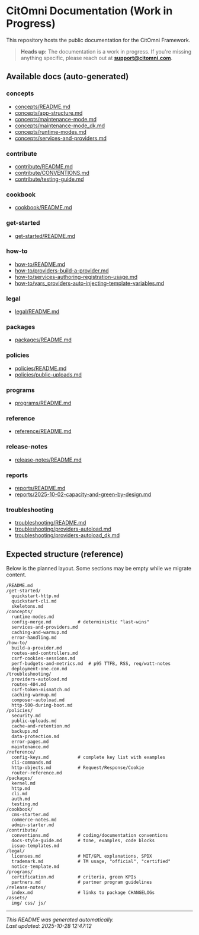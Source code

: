 # CitOmni Documentation (Work in Progress)

This repository hosts the public documentation for the CitOmni Framework.

> **Heads up:** The documentation is a work in progress. If you're missing anything specific, please reach out at **support@citomni.com**.

## Available docs (auto-generated)

### concepts
- [concepts/README.md](./concepts/README.md)
- [concepts/app-structure.md](./concepts/app-structure.md)
- [concepts/maintenance-mode.md](./concepts/maintenance-mode.md)
- [concepts/maintenance-mode_dk.md](./concepts/maintenance-mode_dk.md)
- [concepts/runtime-modes.md](./concepts/runtime-modes.md)
- [concepts/services-and-providers.md](./concepts/services-and-providers.md)

### contribute
- [contribute/README.md](./contribute/README.md)
- [contribute/CONVENTIONS.md](./contribute/CONVENTIONS.md)
- [contribute/testing-guide.md](./contribute/testing-guide.md)

### cookbook
- [cookbook/README.md](./cookbook/README.md)

### get-started
- [get-started/README.md](./get-started/README.md)

### how-to
- [how-to/README.md](./how-to/README.md)
- [how-to/providers-build-a-provider.md](./how-to/providers-build-a-provider.md)
- [how-to/services-authoring-registration-usage.md](./how-to/services-authoring-registration-usage.md)
- [how-to/vars_providers-auto-injecting-template-variables.md](./how-to/vars_providers-auto-injecting-template-variables.md)

### legal
- [legal/README.md](./legal/README.md)

### packages
- [packages/README.md](./packages/README.md)

### policies
- [policies/README.md](./policies/README.md)
- [policies/public-uploads.md](./policies/public-uploads.md)

### programs
- [programs/README.md](./programs/README.md)

### reference
- [reference/README.md](./reference/README.md)

### release-notes
- [release-notes/README.md](./release-notes/README.md)

### reports
- [reports/README.md](./reports/README.md)
- [reports/2025-10-02-capacity-and-green-by-design.md](./reports/2025-10-02-capacity-and-green-by-design.md)

### troubleshooting
- [troubleshooting/README.md](./troubleshooting/README.md)
- [troubleshooting/providers-autoload.md](./troubleshooting/providers-autoload.md)
- [troubleshooting/providers-autoload_dk.md](./troubleshooting/providers-autoload_dk.md)

## Expected structure (reference)

Below is the planned layout. Some sections may be empty while we migrate content.

```
/README.md
/get-started/
  quickstart-http.md
  quickstart-cli.md
  skeletons.md
/concepts/
  runtime-modes.md
  config-merge.md          # deterministic "last-wins"
  services-and-providers.md
  caching-and-warmup.md
  error-handling.md
/how-to/
  build-a-provider.md
  routes-and-controllers.md
  csrf-cookies-sessions.md
  perf-budgets-and-metrics.md  # p95 TTFB, RSS, req/watt-notes
  deployment-one.com.md
/troubleshooting/
  providers-autoload.md
  routes-404.md
  csrf-token-mismatch.md
  caching-warmup.md
  composer-autoload.md
  http-500-during-boot.md
/policies/
  security.md
  public-uploads.md
  cache-and-retention.md
  backups.md
  data-protection.md
  error-pages.md
  maintenance.md
/reference/
  config-keys.md           # complete key list with examples
  cli-commands.md
  http-objects.md          # Request/Response/Cookie
  router-reference.md
/packages/
  kernel.md
  http.md
  cli.md
  auth.md
  testing.md
/cookbook/
  cms-starter.md
  commerce-notes.md
  admin-starter.md
/contribute/
  conventions.md           # coding/documentation conventions
  docs-style-guide.md      # tone, examples, code blocks
  issue-templates.md
/legal/
  licenses.md              # MIT/GPL explanations, SPDX
  trademark.md             # TM usage, "official", "certified"
  notice-template.md
/programs/
  certification.md         # criteria, green KPIs
  partners.md              # partner program guidelines
/release-notes/
  index.md                 # links to package CHANGELOGs
/assets/
  img/ css/ js/
```

---
_This README was generated automatically._  
_Last updated: 2025-10-28 12:47:12_
